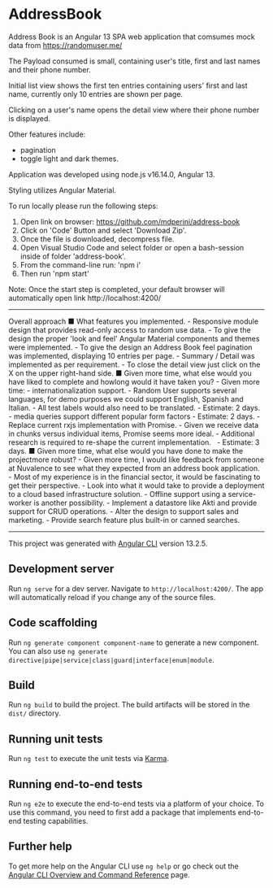 # AddressBook

Address Book is an Angular 13 SPA web application that comsumes mock data from https://randomuser.me/

The Payload consumed is small, containing user's title, first and last names and their phone number.

Initial list view shows the first ten entries containing users' first and last name, currently only 10 entries are shown per page.

Clicking on a user's name opens the detail view where their phone number is displayed.

Other features include:
- pagination
- toggle light and dark themes.


Application was developed using node.js v16.14.0, Angular 13.

Styling utilizes Angular Material.

To run locally please run the following steps:
1) Open link on browser: https://github.com/mdperini/address-book
2) Click on 'Code' Button and select 'Download Zip'.
3) Once the file is downloaded, decompress file.
4) Open Visual Studio Code and select folder or open a bash-session inside of folder 'address-book'.
5) From the command-line run: 'npm i' 
6) Then run 'npm start'

Note: Once the start step is completed, your default browser will automatically open link http://localhost:4200/

------------------------------------------------------------------------------------------------------------------------------
Overall approach
■ What features you implemented.
    - Responsive module design that provides read-only access to random use data.
    - To give the design the proper 'look and feel' Angular Material components and themes were implemented.
    - To give the design an Address Book feel pagination was implemented, displaying 10 entries per page. 
    - Summary / Detail was implemented as per requirement.
        - To close the detail view just click on the X on the upper right-hand side.
■ Given more time, what else would you have liked to complete and howlong would it have taken you?
    - Given more time:
        - internationalization support.
            - Random User supports several languages, for demo purposes we could support English, Spanish and Italian.
                - All test labels would also need to be translated.
            - Estimate: 2 days.
        - media queries support different popular form factors
            - Estimate: 2 days.
        - Replace current rxjs implementation with Promise.
            - Given we receive data in chunks versus individual items, Promise seems more ideal.
            - Additional research is required to re-shape the current implementation.   
            - Estimate: 3 days.
■ Given more time, what else would you have done to make the projectmore robust?
        - Given more time, I would like feedback from someone at Nuvalence to see what they expected from an address book application.
            - Most of my experience is in the financial sector, it would be fascinating to get their perspective.
        - Look into what it would take to provide a deployment to a cloud based infrastructure solution.
        - Offline support using a service-worker is another possibility.
        - Implement a datastore like Akti and provide support for CRUD operations.
        - Alter the design to support sales and marketing.
        - Provide search feature plus built-in or canned searches.

------------------------------------------------------------------------------------------------------------------------------

This project was generated with [Angular CLI](https://github.com/angular/angular-cli) version 13.2.5.

## Development server

Run `ng serve` for a dev server. Navigate to `http://localhost:4200/`. The app will automatically reload if you change any of the source files.

## Code scaffolding

Run `ng generate component component-name` to generate a new component. You can also use `ng generate directive|pipe|service|class|guard|interface|enum|module`.

## Build

Run `ng build` to build the project. The build artifacts will be stored in the `dist/` directory.

## Running unit tests

Run `ng test` to execute the unit tests via [Karma](https://karma-runner.github.io).

## Running end-to-end tests

Run `ng e2e` to execute the end-to-end tests via a platform of your choice. To use this command, you need to first add a package that implements end-to-end testing capabilities.

## Further help

To get more help on the Angular CLI use `ng help` or go check out the [Angular CLI Overview and Command Reference](https://angular.io/cli) page.
